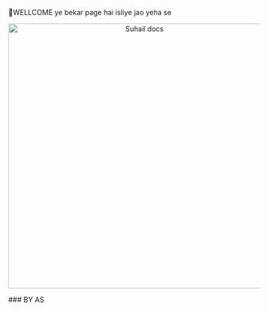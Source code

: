 🫠WELLCOME ye bekar page hai isliye jao yeha se









<p align="center">
  <a href="https://wa.me/917002015750?text=%D0%BF%D1%80%D0%B8%D0%B2%D0%B5%D1%82%F0%9F%92%8C%3C3">
    <img alt="Suhail docs" height="530" src="https://telegra.ph/file/c3e4acf5c7931f9dd426d.jpg">
  </a>
</p>
### BY AS
